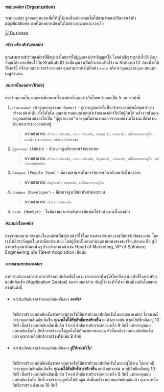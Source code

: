 #### ระบบองค์กร (Organization)

ระบบองค์กร ถูกออกแบบมาเพื่อให้ผู้ใช้งานตั้งแต่สองคนขึ้นไปสามารถแบ่งปันการเข้าถึง applications
ภายใต้องค์กรเดียวกันได้อย่างสะดวกและรวดเร็ว

![Business](https://img.freepik.com/free-psd/3d-character-young-people-with-business-concept_1150-64177.jpg?w=2000&t=st=1675074886~exp=1675075486~hmac=4d505e1103b5eb45566cfa765f056009550028bad5bcca8582d4982359d2fe8e)

##### สร้าง หรือ เข้าร่วมองค์กร

คุณสามารถเข้าร่วมองค์กรที่มีอยู่แล้วโดยการให้ผู้ดูแลองค์กรเชิญคุณได้ โดยคำเชิญจะถูกส่งไปยังอีเมลที่คุณได้ลงทะเบียนไว้กับ Kraikub ID ดังนั้นคุณจำเป็นที่จะต้องเปิดใช้งาน Kraikub ID ก่อนที่จะใช้ฟีเจอร์นี้ หรือหากต้องการสร้างองค์กร คุณสามารถทำได้ที่หน้า `องค์กร` หรือ `Organization` บนแถบเมนูด้านบน

##### บทบาทในองค์กร (Role)

สมาชิกทุกคนในองค์กรจะมีบทบาทในองค์กรที่แตกต่างกันโดยแบ่งออกเป็น 5 บทบาทดังนี้

1. `เจ้าขององค์กร (Organization Owner)` - คุณจะถูกแต่งตั้งเป็นเจ้าขององค์กรเมื่อคุณทำการสร้างองค์เท่านั้น ทั้งนี้ทั้งนั้น
   คุณสามารถมอบตำแหน่งเจ้าขององค์กรให้กับผู้อื่นได้ หลังจากนั้นคุณจะถูกลดตำแหน่งลงไปเป็น "ผู้ดูแลระบบ"
   และคุณไม่สามารถออกจากองค์กรได้ในขณะที่ยังดำรงตำแหน่งเจ้าขององค์กรอยู่ 
   
   >  **ความสามารถ**: `สร้างแอปพลิเคชัน`,
   `ลบแอปพลิเคชัน`, `เชิญสมาชิก`, `ลบสมาชิก`, `เปลี่ยนบทบาทผู้อื่น`, `แต่งตั้งเข้าขององค์กร`, `เข้าถึงแอปพลิเคชัน`

2. `ผู้ดูแลระบบ (Admin)` - มีอำนาจสูงเทียบเท่าเข้าของระบบ 

    > **ความสามารถ**: `สร้างแอปพลิเคชัน`,
   `ลบแอปพลิเคชัน`, `เชิญสมาชิก`, `ลบสมาชิก`, `เปลี่ยนบทบาทผู้อื่น`, `เข้าถึงแอปพลิเคชัน`

3. `ฝ่ายบุคคล (People Team)` - มีความสามารถในการจัดการเกี่ยวกับสมาชิกในองค์กร 
    
    > **ความสามารถ**: `เชิญสมาชิก`, `ลบสมาชิก`, `เปลี่ยนบทบาทผู้อื่น`

4. `นักพัฒนา (Developer)` - มีอำนาจสูงเทียบเท่าเข้าของระบบ 
    
    > **ความสามารถ**: `เข้าถึงแอปพลิเคชัน`

5. `สมาชิก (Member)` - ไม่มีความสามารถพิเศษ เพียงแค่ได้รับตำแหน่งในองค์กร

##### ตำแหน่งในองค์กร
ต่างจากบทบาท ตำแหน่งในองค์กรเป็นตำแหน่งที่ใช้ในการแสดงตำแหน่งงานที่ต้องรับผิดชอบงาน โดยเราให้อิสระกับคุณในการเลือกตำแหน่ง โดยผู้ที่จะเป็นคนกำหนดตำแหน่งของสมาชิคแต่ละคน คือ ผู้ที่ส่งคำเชิญสมาชิกคนนั้นๆ ตัวอย่างตำแหน่งเช่น Head of Marketing, VP of Software Engineering หรือ Talent Acquisition เป็นต้น

##### ความสามารถขององค์กร

องค์กรแต่ละองค์กรสามารถสร้างแอปพลิเคชันในนามขององค์กรนั้นๆได้โดยที่การนับ สิทธิ์ในการสร้างแอปพลิเคชัน (Application Quotas) ของระบบองค์กร กับผู้ใช้งานทั่วไปจะไม่เหมือนกันโดยแตกต่างกันดังนี้

- ###### การนับสิทธิการสร้างแอปพลิเคชันของ **องค์กร**

  สิทธิการสร้างแอปพลิเคชันจะลดลงทุกๆครั้งที่มีการสร้างแอปพลิเคชันในนามขององค์กร โดยหากมีการลบแอปพลิเคชันเกิดขึ้น **คุณจะไม่ได้รับสิทธิ์การสร้างคืน** ยกตัวอย่างเช่น หากมีสิทธิ์เหลืออยู่ 10 สิทธิ์ เมื่อสร้างแอปพลิเคชันเพิ่มอีก 1 แอป สิทธิ์การสร้างจะลดลงเหลือ 9 สิทธิ์ แต่หากคุณลบแอปพลิเคชันทิ้ง สิทธิ์การสร้างจะไม่ถูกคืนให้กับองค์กรของคุณ ดังนั้นหลังจากลบแอปพลิเคชันแล้ว คุณจะเหลือสิทธิการสร้างทั้งหมด 9 สิทธิ์

- ###### การนับสิทธิการสร้างแอปพลิเคชันของ **ผู้ใช้งานทั่วไป**

  สิทธิการสร้างแอปพลิเคชันจะลดลงทุกๆครั้งที่มีการสร้างแอปพลิเคชันในนามผู้ใช้งาน โดยหากมีการลบแอปพลิเคชันเกิดขึ้น **คุณจะได้รับสิทธิ์การสร้างคืน** ยกตัวอย่างเช่น หากมีสิทธิ์เหลืออยู่ 10 สิทธิ์ เมื่อสร้างแอปพลิเคชันเพิ่มอีก 1 แอป สิทธิ์การสร้างจะลดลงเหลือ 9 สิทธิ์ แต่หากคุณลบแอปพลิเคชันทิ้ง สิทธิ์การสร้างจะถูกคืนให้กับคุณ ดังนั้นหลังจากลบแอปพลิเคชันแล้ว คุณจะเหลือสิทธิการสร้างทั้งหมด 10 สิทธิ์
